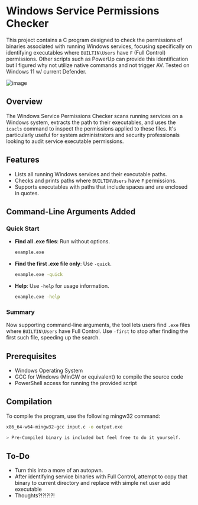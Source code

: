 # Windows Service Permissions Checker

This project contains a C program designed to check the permissions of binaries associated with running Windows services, focusing specifically on identifying executables where `BUILTIN\Users` have `F` (Full Control) permissions. Other scripts such as PowerUp can provide this identification but I figured why not utilize native commands and not trigger AV. Tested on Windows 11 w/ current Defender.

![image](https://github.com/AlexLinov/BinChecker/assets/74632540/f8704467-056f-4535-b742-75ee1c9141b6)


## Overview

The Windows Service Permissions Checker scans running services on a Windows system, extracts the path to their executables, and uses the `icacls` command to inspect the permissions applied to these files. It's particularly useful for system administrators and security professionals looking to audit service executable permissions.

## Features

- Lists all running Windows services and their executable paths.
- Checks and prints paths where `BUILTIN\Users` have `F` permissions.
- Supports executables with paths that include spaces and are enclosed in quotes.

## Command-Line Arguments Added

### Quick Start
- **Find all .exe files**: Run without options.
  ```cmd
  example.exe
  ```
- **Find the first .exe file only**: Use `-quick`.
  ```cmd
  example.exe -quick
  ```
- **Help**: Use `-help` for usage information.
  ```cmd
  example.exe -help
  ```

### Summary
Now supporting command-line arguments, the tool lets users find `.exe` files where `BUILTIN\Users` have Full Control. Use `-first` to stop after finding the first such file, speeding up the search.


## Prerequisites

- Windows Operating System
- GCC for Windows (MinGW or equivalent) to compile the source code
- PowerShell access for running the provided script

## Compilation

To compile the program, use the following mingw32 command:

```bash
x86_64-w64-mingw32-gcc input.c -o output.exe

> Pre-Compiled binary is included but feel free to do it yourself.
```
## To-Do
- Turn this into a more of an autopwn.
- After identifying service binaries with Full Control, attempt to copy that binary to current directory and replace with simple net user add executable
- Thoughts?!?!?!?!
